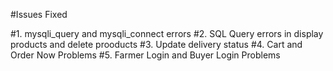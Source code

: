 #Issues Fixed

#1. mysqli_query and mysqli_connect errors
#2. SQL Query errors in display products and delete prooducts
#3. Update delivery status
#4. Cart and Order Now Problems
#5. Farmer Login and Buyer Login Problems